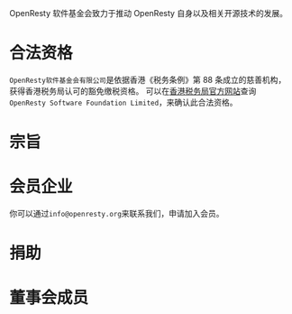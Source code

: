 <!---
    @title         OpenResty 软件基金会
--->

OpenResty 软件基金会致力于推动 OpenResty 自身以及相关开源技术的发展。

# 合法资格
`OpenResty软件基金会有限公司`是依据香港《税务条例》第 88 条成立的慈善机构，获得香港税务局认可的豁免缴税资格。
可以在[香港税务局官方网站](http://www.ird.gov.hk/chi/tax/ach_index.htm)查询 `OpenResty Software Foundation Limited`，来确认此合法资格。

# 宗旨

# 会员企业

你可以通过`info@openresty.org`来联系我们，申请加入会员。

# 捐助

# 董事会成员
